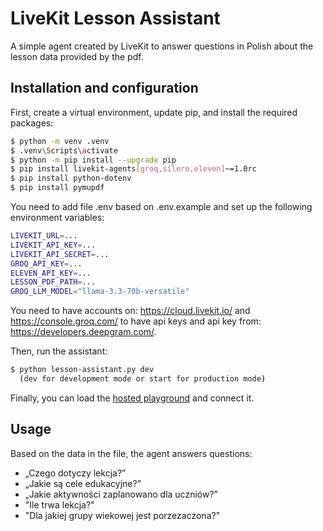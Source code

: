 
# LiveKit Lesson Assistant

A simple agent created by LiveKit to answer questions in Polish about the lesson data provided by the pdf.

## Installation and configuration
First, create a virtual environment, update pip, and install the required packages:

```bash
$ python -m venv .venv
$ .venv\Scripts\activate
$ python -m pip install --upgrade pip
$ pip install livekit-agents[groq,silero,eleven]~=1.0rc
$ pip install python-dotenv
$ pip install pymupdf
```

You need to add file .env based on .env.example and set up the following environment variables:
```bash
LIVEKIT_URL=... 
LIVEKIT_API_KEY=...
LIVEKIT_API_SECRET=...
GROQ_API_KEY=...
ELEVEN_API_KEY=...
LESSON_PDF_PATH=...
GROQ_LLM_MODEL="llama-3.3-70b-versatile"
```

You need to have accounts on: https://cloud.livekit.io/ and https://console.groq.com/ to have api keys and api key from: https://developers.deepgram.com/.

Then, run the assistant:
```bash
$ python lesson-assistant.py dev
  (dev for development mode or start for production mode)
```

Finally, you can load the [hosted playground](https://agents-playground.livekit.io/) and connect it.

## Usage

Based on the data in the file, the agent answers questions:
- „Czego dotyczy lekcja?”
- „Jakie są cele edukacyjne?”
- „Jakie aktywności zaplanowano dla uczniów?”
- "Ile trwa lekcja?"
- "Dla jakiej grupy wiekowej jest porzezaczona?"
